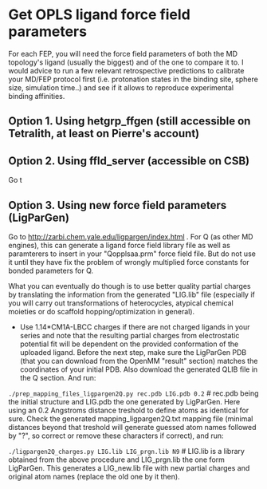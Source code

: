 # Get OPLS ligand force field parameters

For each FEP, you will need the force field parameters of both the MD topology's ligand (usually the biggest) and of the one to compare it to. I would advice to run a few relevant retrospective predictions to calibrate your MD/FEP protocol first (i.e. protonation states in the binding site, sphere size, simulation time..) and see if it allows to reproduce experimental binding affinities.


## **Option 1. Using hetgrp_ffgen (still accessible on Tetralith, at least on Pierre's account)**



## **Option 2. Using ffld_server (accessible on CSB)**

Go t

## **Option 3. Using new force field parameters (LigParGen)**

Go to http://zarbi.chem.yale.edu/ligpargen/index.html . For Q (as other MD engines), this can generate a ligand force field library file as well as paramterers to insert in your "Qopplsaa.prm" force field file. But do not use it until they have fix the problem of wrongly multiplied force constants for bonded parameters for Q. 

What you can eventually do though is to use better quality partial charges by translating the information from the generated "LIG.lib" file (especially if you will carry out transformations of heterocycles, atypical chemical moieties or do scaffold hopping/optimization in general). 

- Use 1.14\*CM1A-LBCC charges if there are not charged ligands in your series and note that the resulting partial charges from electrostatic potential fit will be dependent on the provided conformation of the uploaded ligand. Before the next step, make sure the LigParGen PDB (that you can download from the OpenMM "result" section) matches the coordinates of your initial PDB. Also download the generated QLIB file in the Q section. And run:

```./prep_mapping_files_ligpargen2Q.py rec.pdb LIG.pdb 0.2``` # rec.pdb being the initial structure and LIG.pdb the one generated by LigParGen. Here using an 0.2 Angstroms distance treshold to define atoms as identical for sure. Check the generated mapping_ligpargen2Q.txt mapping file (minimal distances beyond that treshold will generate guessed atom names followed by "?", so correct or remove these characters if correct), and run:

```./ligpargen2Q_charges.py LIG.lib LIG_prgn.lib N9``` # LIG.lib is a library obtained from the above procedure and LIG_prgn.lib the one form LigParGen. This generates a LIG_new.lib file with new partial charges and original atom names (replace the old one by it then).
